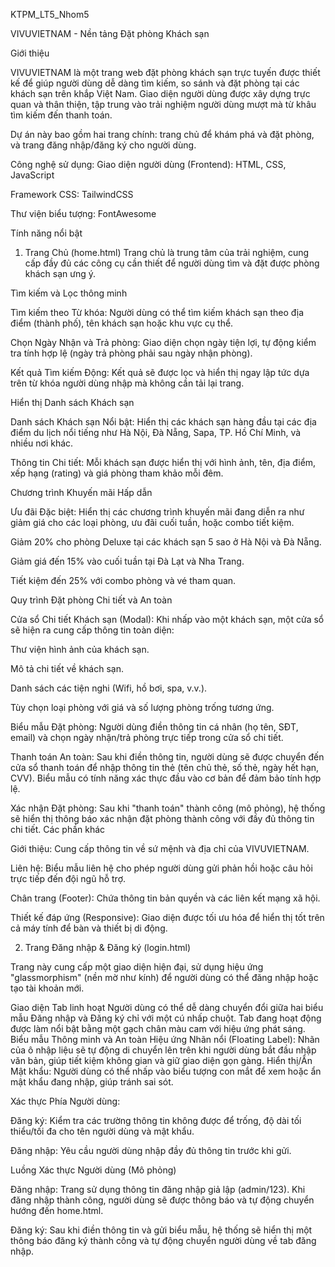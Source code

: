 KTPM_LT5_Nhom5

VIVUVIETNAM - Nền tảng Đặt phòng Khách sạn

Giới thiệu

VIVUVIETNAM là một trang web đặt phòng khách sạn trực tuyến được thiết kế để giúp người dùng dễ dàng tìm kiếm, so sánh và đặt phòng tại các khách sạn trên khắp Việt Nam. Giao diện người dùng được xây dựng trực quan và thân thiện, tập trung vào trải nghiệm người dùng mượt mà từ khâu tìm kiếm đến thanh toán.

Dự án này bao gồm hai trang chính: trang chủ để khám phá và đặt phòng, và trang đăng nhập/đăng ký cho người dùng.

Công nghệ sử dụng:
Giao diện người dùng (Frontend): HTML, CSS, JavaScript

Framework CSS: TailwindCSS

Thư viện biểu tượng: FontAwesome

Tính năng nổi bật

1. Trang Chủ (home.html)
Trang chủ là trung tâm của trải nghiệm, cung cấp đầy đủ các công cụ cần thiết để người dùng tìm và đặt được phòng khách sạn ưng ý.

Tìm kiếm và Lọc thông minh

Tìm kiếm theo Từ khóa: Người dùng có thể tìm kiếm khách sạn theo địa điểm (thành phố), tên khách sạn hoặc khu vực cụ thể.

Chọn Ngày Nhận và Trả phòng: Giao diện chọn ngày tiện lợi, tự động kiểm tra tính hợp lệ (ngày trả phòng phải sau ngày nhận phòng).

Kết quả Tìm kiếm Động: Kết quả sẽ được lọc và hiển thị ngay lập tức dựa trên từ khóa người dùng nhập mà không cần tải lại trang.

Hiển thị Danh sách Khách sạn

Danh sách Khách sạn Nổi bật: Hiển thị các khách sạn hàng đầu tại các địa điểm du lịch nổi tiếng như Hà Nội, Đà Nẵng, Sapa, TP. Hồ Chí Minh, và nhiều nơi khác.

Thông tin Chi tiết: Mỗi khách sạn được hiển thị với hình ảnh, tên, địa điểm, xếp hạng (rating) và giá phòng tham khảo mỗi đêm.

Chương trình Khuyến mãi Hấp dẫn

Ưu đãi Đặc biệt: Hiển thị các chương trình khuyến mãi đang diễn ra như giảm giá cho các loại phòng, ưu đãi cuối tuần, hoặc combo tiết kiệm.

Giảm 20% cho phòng Deluxe tại các khách sạn 5 sao ở Hà Nội và Đà Nẵng.

Giảm giá đến 15% vào cuối tuần tại Đà Lạt và Nha Trang.

Tiết kiệm đến 25% với combo phòng và vé tham quan.

Quy trình Đặt phòng Chi tiết và An toàn

Cửa sổ Chi tiết Khách sạn (Modal): Khi nhấp vào một khách sạn, một cửa sổ sẽ hiện ra cung cấp thông tin toàn diện:

Thư viện hình ảnh của khách sạn.

Mô tả chi tiết về khách sạn.

Danh sách các tiện nghi (Wifi, hồ bơi, spa, v.v.).

Tùy chọn loại phòng với giá và số lượng phòng trống tương ứng.

Biểu mẫu Đặt phòng: Người dùng điền thông tin cá nhân (họ tên, SĐT, email) và chọn ngày nhận/trả phòng trực tiếp trong cửa sổ chi tiết.

Thanh toán An toàn: Sau khi điền thông tin, người dùng sẽ được chuyển đến cửa sổ thanh toán để nhập thông tin thẻ (tên chủ thẻ, số thẻ, ngày hết hạn, CVV). Biểu mẫu có tính năng xác thực đầu vào cơ bản để đảm bảo tính hợp lệ.

Xác nhận Đặt phòng: Sau khi "thanh toán" thành công (mô phỏng), hệ thống sẽ hiển thị thông báo xác nhận đặt phòng thành công với đầy đủ thông tin chi tiết.
Các phần khác

Giới thiệu: Cung cấp thông tin về sứ mệnh và địa chỉ của VIVUVIETNAM.

Liên hệ: Biểu mẫu liên hệ cho phép người dùng gửi phản hồi hoặc câu hỏi trực tiếp đến đội ngũ hỗ trợ.

Chân trang (Footer): Chứa thông tin bản quyền và các liên kết mạng xã hội.

Thiết kế đáp ứng (Responsive): Giao diện được tối ưu hóa để hiển thị tốt trên cả máy tính để bàn và thiết bị di động.

2. Trang Đăng nhập & Đăng ký (login.html)

Trang này cung cấp một giao diện hiện đại, sử dụng hiệu ứng "glassmorphism" (nền mờ như kính) để người dùng có thể đăng nhập hoặc tạo tài khoản mới.

Giao diện Tab linh hoạt
Người dùng có thể dễ dàng chuyển đổi giữa hai biểu mẫu Đăng nhập và Đăng ký chỉ với một cú nhấp chuột.
Tab đang hoạt động được làm nổi bật bằng một gạch chân màu cam với hiệu ứng phát sáng.
Biểu mẫu Thông minh và An toàn
Hiệu ứng Nhãn nổi (Floating Label): Nhãn của ô nhập liệu sẽ tự động di chuyển lên trên khi người dùng bắt đầu nhập văn bản, giúp tiết kiệm không gian và giữ giao diện gọn gàng.
Hiển thị/Ẩn Mật khẩu: Người dùng có thể nhấp vào biểu tượng con mắt để xem hoặc ẩn mật khẩu đang nhập, giúp tránh sai sót.

Xác thực Phía Người dùng:

Đăng ký: Kiểm tra các trường thông tin không được để trống, độ dài tối thiểu/tối đa cho tên người dùng và mật khẩu.

Đăng nhập: Yêu cầu người dùng nhập đầy đủ thông tin trước khi gửi.

Luồng Xác thực Người dùng (Mô phỏng)

Đăng nhập: Trang sử dụng thông tin đăng nhập giả lập (admin/123). Khi đăng nhập thành công, người dùng sẽ được thông báo và tự động chuyển hướng đến home.html.

Đăng ký: Sau khi điền thông tin và gửi biểu mẫu, hệ thống sẽ hiển thị một thông báo đăng ký thành công và tự động chuyển người dùng về tab đăng nhập.

